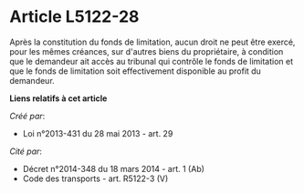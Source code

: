 # Article L5122-28

Après la constitution du fonds de limitation, aucun droit ne peut être exercé, pour les mêmes créances, sur d'autres biens du
propriétaire, à condition que le demandeur ait accès au tribunal qui contrôle le fonds de limitation et que le fonds de
limitation soit effectivement disponible au profit du demandeur.

**Liens relatifs à cet article**

_Créé par_:

  - Loi n°2013-431 du 28 mai 2013 - art. 29

_Cité par_:

  - Décret n°2014-348 du 18 mars 2014 - art. 1 (Ab)
  - Code des transports - art. R5122-3 (V)
